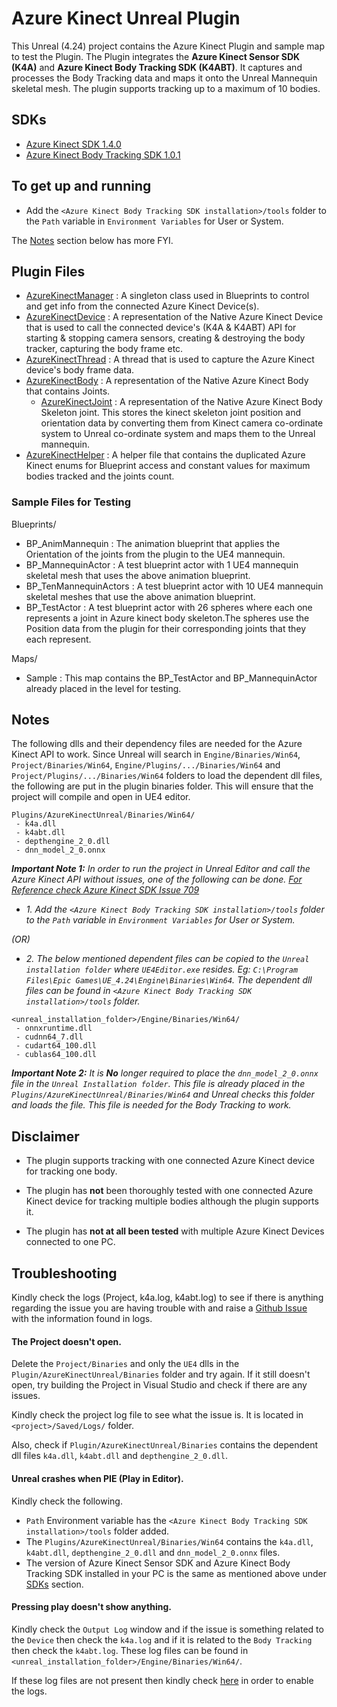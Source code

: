 # Azure Kinect Unreal Plugin

This Unreal (4.24) project contains the Azure Kinect Plugin and sample map to test the Plugin. The Plugin integrates the **Azure Kinect Sensor SDK (K4A)** and **Azure Kinect Body Tracking SDK (K4ABT)**. It captures and processes the Body Tracking data and maps it onto the Unreal Mannequin skeletal mesh. The plugin supports tracking up to a maximum of 10 bodies.

## SDKs

- [Azure Kinect SDK 1.4.0](https://docs.microsoft.com/en-us/azure/kinect-dk/sensor-sdk-download)
- [Azure Kinect Body Tracking SDK 1.0.1](https://docs.microsoft.com/en-us/azure/kinect-dk/body-sdk-download)

## To get up and running

 - Add the `<Azure Kinect Body Tracking SDK installation>/tools` folder to the `Path` variable in `Environment Variables` for User or System.

The [Notes](README.md#notes) section below has more FYI.


## Plugin Files

 - [AzureKinectManager](Plugins/AzureKinectUnreal/Source/AzureKinectUnreal/Public/AzureKinectManager.h) : A singleton class used in Blueprints to control and get info from the connected Azure Kinect Device(s).
 - [AzureKinectDevice](Plugins/AzureKinectUnreal/Source/AzureKinectUnreal/Public/AzureKinectDevice.h) : A representation of the Native Azure Kinect Device that is used to call the connected device's (K4A & K4ABT) API for starting & stopping camera sensors, creating & destroying the body tracker, capturing the body frame etc.
 - [AzureKinectThread](Plugins/AzureKinectUnreal/Source/AzureKinectUnreal/Public/AzureKinectThread.h) : A thread that is used to capture the Azure Kinect device's body frame data.
 - [AzureKinectBody](Plugins/AzureKinectUnreal/Source/AzureKinectUnreal/Public/AzureKinectBody.h) : A representation of the Native Azure Kinect Body that contains Joints.
	- [AzureKinectJoint](Plugins/AzureKinectUnreal/Source/AzureKinectUnreal/Public/AzureKinectBody.h#L18) : A representation of the Native Azure Kinect Body Skeleton joint. This stores the kinect skeleton joint position and orientation data by converting them from Kinect camera co-ordinate system to Unreal co-ordinate system and maps them to the Unreal mannequin.
 - [AzureKinectHelper](Plugins/AzureKinectUnreal/Source/AzureKinectUnreal/Public/AzureKinectHelper.h) : A helper file that contains the duplicated Azure Kinect enums for Blueprint access and constant values for maximum bodies tracked and the joints count. 

### Sample Files for Testing

Blueprints/
 - BP_AnimMannequin : The animation blueprint that applies the Orientation of the joints from the plugin to the UE4 mannequin.
 - BP_MannequinActor : A test blueprint actor with 1 UE4 mannequin skeletal mesh that uses the above animation blueprint.
 - BP_TenMannequinActors : A test blueprint actor with 10 UE4 mannequin skeletal meshes that use the above animation blueprint.
 - BP_TestActor : A test blueprint actor with 26 spheres where each one represents a joint in Azure kinect body skeleton.The spheres use the Position data from the plugin for their corresponding joints that they each represent.

Maps/
 - Sample : This map contains the BP_TestActor and BP_MannequinActor already placed in the level for testing.

## Notes

The following dlls and their dependency files are needed for the Azure Kinect API to work.
Since Unreal will search in `Engine/Binaries/Win64`, `Project/Binaries/Win64`, `Engine/Plugins/.../Binaries/Win64` and `Project/Plugins/.../Binaries/Win64` folders to load the dependent dll files, the following are put in the plugin binaries folder. This will ensure that the project will compile and open in UE4 editor.
```
Plugins/AzureKinectUnreal/Binaries/Win64/
 - k4a.dll
 - k4abt.dll
 - depthengine_2_0.dll
 - dnn_model_2_0.onnx
```
_**Important Note 1:** In order to run the project in Unreal Editor and call the Azure Kinect API without issues, one of the following can be done._
_[For Reference check Azure Kinect SDK Issue 709](https://github.com/microsoft/Azure-Kinect-Sensor-SDK/issues/709#issuecomment-545132613)_

 - _1. Add the `<Azure Kinect Body Tracking SDK installation>/tools` folder to the `Path` variable in `Environment Variables` for User or System._

_(OR)_

 - _2. The below mentioned dependent files can be copied to the `Unreal installation folder` where `UE4Editor.exe` resides. Eg: `C:\Program Files\Epic Games\UE_4.24\Engine\Binaries\Win64`. The dependent dll files can be found in `<Azure Kinect Body Tracking SDK installation>/tools` folder._
```
<unreal_installation_folder>/Engine/Binaries/Win64/
 - onnxruntime.dll
 - cudnn64_7.dll
 - cudart64_100.dll
 - cublas64_100.dll
```

_**Important Note 2:** It is **No** longer required to place the `dnn_model_2_0.onnx` file in the `Unreal Installation folder`. This file is already placed in the `Plugins/AzureKinectUnreal/Binaries/Win64` and Unreal checks this folder and loads the file. This file is needed for the Body Tracking to work._


## Disclaimer

 - The plugin supports tracking with one connected Azure Kinect device for tracking one body.
 
 - The plugin has **not** been thoroughly tested with one connected Azure Kinect device for tracking multiple bodies although the plugin supports it.

 - The plugin has **not at all been tested** with multiple Azure Kinect Devices connected to one PC.


## Troubleshooting

Kindly check the logs (Project, k4a.log, k4abt.log) to see if there is anything regarding the issue you are having trouble with and raise a [Github Issue](https://github.com/secretlocation/azure-kinect-unreal/issues) with the information found in logs.

#### The Project doesn't open.

Delete the `Project/Binaries` and only the `UE4` dlls in the `Plugin/AzureKinectUnreal/Binaries` folder and try again. If it still doesn't open, try building the Project in Visual Studio and check if there are any issues.

Kindly check the project log file to see what the issue is. It is located in `<project>/Saved/Logs/` folder.

Also, check if `Plugin/AzureKinectUnreal/Binaries` contains the dependent dll files `k4a.dll`, `k4abt.dll` and `depthengine_2_0.dll`. 

#### Unreal crashes when PIE (Play in Editor).

Kindly check the following.
 - `Path` Environment variable has the `<Azure Kinect Body Tracking SDK installation>/tools` folder added.
 - The `Plugins/AzureKinectUnreal/Binaries/Win64` contains the `k4a.dll`, `k4abt.dll`, `depthengine_2_0.dll` and `dnn_model_2_0.onnx` files.
 - The version of Azure Kinect Sensor SDK and Azure Kinect Body Tracking SDK installed in your PC is the same as mentioned above under [SDKs](README.md#sdks) section.

#### Pressing play doesn't show anything.

Kindly check the `Output Log` window and if the issue is something related to the `Device` then check the `k4a.log` and if it is related to the `Body Tracking` then check the `k4abt.log`. These log files can be found in `<unreal_installation_folder>/Engine/Binaries/Win64/`.

If these log files are not present then kindly check [here](https://docs.microsoft.com/en-us/azure/kinect-dk/troubleshooting#collecting-logs) in order to enable the logs.
